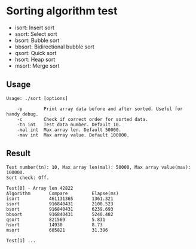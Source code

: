 Sorting algorithm test
========================

- isort: Insert sort
- ssort: Select sort
- bsort: Bubble sort
- bbsort: Bidirectional bubble sort
- qsort: Quick sort
- hsort: Heap sort
- msort: Merge sort


## Usage

```
Usage: ./sort [options]

    -p        Print array data before and after sorted. Useful for handy debug.
    -c        Check if correct order for sorted data.
    -tn int   Test data number. Default 10.
    -mal int  Max array len. Default 50000.
    -mav int  Max array value. Default 100000.
```

## Result

```
Test number(tn): 10, Max array len(mal): 50000, Max array value(mav): 100000.
Sort check: Off.

Test[0] - Array len 42822
Algorithm       Compare         Elapse(ms)     
isort           461131365       1361.321       
ssort           916840431       2100.523       
bsort           916840431       6239.693       
bbsort          916840431       5240.482       
qsort           821569          5.831       
hsort           14930           8.73        
msort           605821          31.396

Test[1] ...
```

